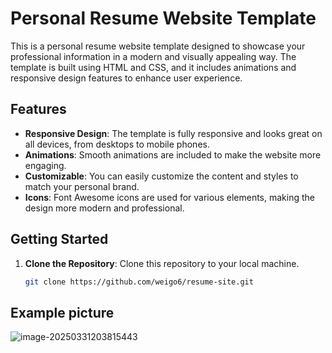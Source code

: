 # Personal Resume Website Template

This is a personal resume website template designed to showcase your professional information in a modern and visually appealing way. The template is built using HTML and CSS, and it includes animations and responsive design features to enhance user experience.

## Features

- **Responsive Design**: The template is fully responsive and looks great on all devices, from desktops to mobile phones.
- **Animations**: Smooth animations are included to make the website more engaging.
- **Customizable**: You can easily customize the content and styles to match your personal brand.
- **Icons**: Font Awesome icons are used for various elements, making the design more modern and professional.

## Getting Started

1. **Clone the Repository**: Clone this repository to your local machine.
   ```bash
   git clone https://github.com/weigo6/resume-site.git

## Example picture

![image-20250331203815443](readme-img/example.png)